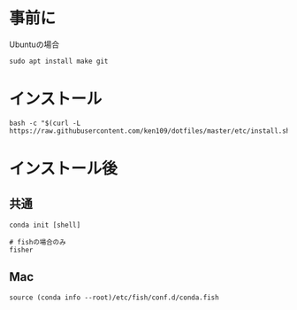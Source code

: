 # 事前に

Ubuntuの場合
```
sudo apt install make git
```

# インストール

```
bash -c "$(curl -L https://raw.githubusercontent.com/ken109/dotfiles/master/etc/install.sh)"
```

# インストール後
## 共通
```
conda init [shell]

# fishの場合のみ
fisher
```

## Mac
```
source (conda info --root)/etc/fish/conf.d/conda.fish
```
